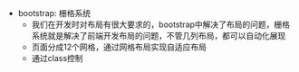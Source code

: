 - bootstrap: 栅格系统
    - 我们在开发时对布局有很大要求的，bootstrap中解决了布局的问题，栅格系统就是解决了前端开发布局的问题，不管几列布局，都可以自动化展现
    - 页面分成12个网格，通过网格布局实现自适应布局
    - 通过class控制